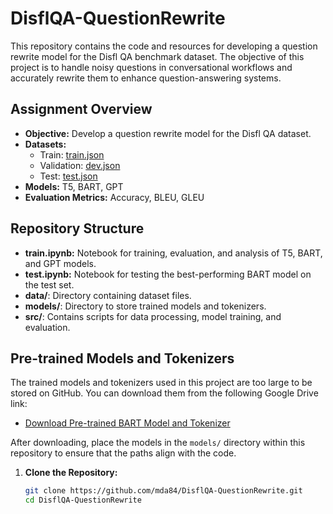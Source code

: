 # DisflQA-QuestionRewrite

This repository contains the code and resources for developing a question rewrite model for the Disfl QA benchmark dataset. The objective of this project is to handle noisy questions in conversational workflows and accurately rewrite them to enhance question-answering systems.

## Assignment Overview

- **Objective:** Develop a question rewrite model for the Disfl QA dataset.
- **Datasets:** 
  - Train: [train.json](https://github.com/google-research-datasets/Disfl-QA/blob/main/train.json)
  - Validation: [dev.json](https://github.com/google-research-datasets/Disfl-QA/blob/main/dev.json)
  - Test: [test.json](https://github.com/google-research-datasets/Disfl-QA/blob/main/test.json)
- **Models:** T5, BART, GPT
- **Evaluation Metrics:** Accuracy, BLEU, GLEU

## Repository Structure

- **train.ipynb:** Notebook for training, evaluation, and analysis of T5, BART, and GPT models.
- **test.ipynb:** Notebook for testing the best-performing BART model on the test set.
- **data/**: Directory containing dataset files.
- **models/**: Directory to store trained models and tokenizers.
- **src/**: Contains scripts for data processing, model training, and evaluation.

## Pre-trained Models and Tokenizers

The trained models and tokenizers used in this project are too large to be stored on GitHub. You can download them from the following Google Drive link:

- [Download Pre-trained BART Model and Tokenizer](https://drive.google.com/your-link-here)

After downloading, place the models in the `models/` directory within this repository to ensure that the paths align with the code.

1. **Clone the Repository:**
   ```bash
   git clone https://github.com/mda84/DisflQA-QuestionRewrite.git
   cd DisflQA-QuestionRewrite
